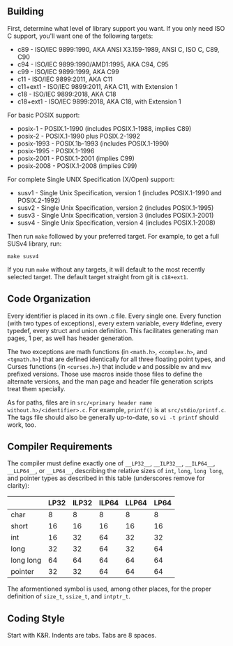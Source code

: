Building
--------
First, determine what level of library support you want. If you only need
ISO C support, you'll want one of the following targets:

* c89 - ISO/IEC 9899:1990, AKA ANSI X3.159-1989, ANSI C, ISO C, C89, C90
* c94 - ISO/IEC 9899:1990/AMD1:1995, AKA C94, C95
* c99 - ISO/IEC 9899:1999, AKA C99
* c11 - ISO/IEC 9899:2011, AKA C11
* c11+ext1 - ISO/IEC 9899:2011, AKA C11, with Extension 1
* c18 - ISO/IEC 9899:2018, AKA C18
* c18+ext1 - ISO/IEC 9899:2018, AKA C18, with Extension 1

For basic POSIX support:

* posix-1    - POSIX.1-1990 (includes POSIX.1-1988, implies C89)
* posix-2    - POSIX.1-1990 plus POSIX.2-1992
* posix-1993 - POSIX.1b-1993 (includes POSIX.1-1990)
* posix-1995 - POSIX.1-1996
* posix-2001 - POSIX.1-2001 (implies C99)
* posix-2008 - POSIX.1-2008 (implies C99)

For complete Single UNIX Specification (X/Open) support:

* susv1 - Single Unix Specification, version 1 (includes POSIX.1-1990 and POSIX.2-1992)
* susv2 - Single Unix Specification, version 2 (includes POSIX.1-1995)
* susv3 - Single Unix Specification, version 3 (includes POSIX.1-2001)
* susv4 - Single Unix Specification, version 4 (includes POSIX.1-2008)

Then run `make` followed by your preferred target. For example, to get a full
SUSv4 library, run:

    make susv4

If you run `make` without any targets, it will default to the most recently
selected target. The default target straight from git is `c18+ext1`.

Code Organization
-----------------
Every identifier is placed in its own .c file. Every single one. Every function
(with two types of exceptions), every extern variable, every #define, every
typedef, every struct and union definition. This facilitates generating man
pages, 1 per, as well has header generation.

The two exceptions are math functions (in `<math.h>`, `<complex.h>`, and
`<tgmath.h>`) that are defined identically for all three floating point types,
and Curses functions (in `<curses.h>`) that include `w` and possible `mv` and
`mvw` prefixed versions. Those use macros inside those files to define the
alternate versions, and the man page and header file generation scripts treat
them specially.

As for paths, files are in `src/<primary header name without.h>/<identifier>.c`.
For example, `printf()` is at `src/stdio/printf.c`. The tags file should also
be generally up-to-date, so `vi -t printf` should work, too.

Compiler Requirements
---------------------
The compiler must define exactly one of `__LP32__`, `__ILP32__`, `__ILP64__`,
`__LLP64__`, or `__LP64__`, describing the relative sizes of `int`, `long`,
`long long`, and pointer types as described in this table (underscores remove
for clarity):

|		| LP32	| ILP32	| ILP64	| LLP64	| LP64	|
| -------------	| -----	| -----	| -----	| -----	| -----	|
| char		| 8	| 8	| 8	| 8	| 8	|
| short		| 16	| 16	| 16	| 16	| 16 	|
| int		| 16	| 32	| 64	| 32	| 32	|
| long		| 32	| 32	| 64	| 32	| 64	|
| long long	| 64	| 64	| 64	| 64	| 64	|
| pointer	| 32	| 32	| 64	| 64	| 64	|

The aformentioned symbol is used, among other places, for the proper definition
of `size_t`, `ssize_t`, and `intptr_t`.

Coding Style
------------
Start with K&R. Indents are tabs. Tabs are 8 spaces.
